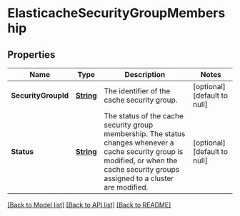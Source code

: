 # ElasticacheSecurityGroupMembership
## Properties

Name | Type | Description | Notes
------------ | ------------- | ------------- | -------------
**SecurityGroupId** | [**String**](string.md) | The identifier of the cache security group. | [optional] [default to null]
**Status** | [**String**](string.md) | The status of the cache security group membership. The status changes whenever a cache security group is modified, or when the cache security groups assigned to a cluster are modified. | [optional] [default to null]

[[Back to Model list]](../README.md#documentation-for-models) [[Back to API list]](../README.md#documentation-for-api-endpoints) [[Back to README]](../README.md)

